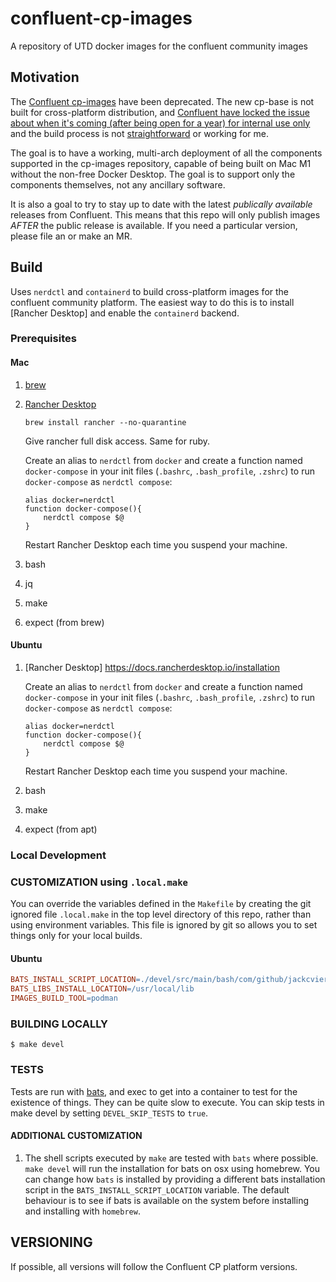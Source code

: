 
[//]: # (Copyright 2021-2022 Jack Viers)

[//]: # ( )

[//]: # (   Licensed under the Apache License, Version 2.0 \(the "License"\);)

[//]: # (   you may not use this file except in compliance with the License.)

[//]: # (   You may obtain a copy of the License at)

[//]: # ( )

[//]: # (       http://www.apache.org/licenses/LICENSE-2.0)

[//]: # ( )

[//]: # (   Unless required by applicable law or agreed to in writing, software)

[//]: # (   distributed under the License is distributed on an "AS IS" BASIS,)

[//]: # (   WITHOUT WARRANTIES OR CONDITIONS OF ANY KIND, either express or implied.)

[//]: # (   See the License for the specific language governing permissions and)

[//]: # (   limitations under the License.)
   
# confluent-cp-images
A repository of UTD docker images for the confluent community images

## Motivation 

The [Confluent
cp-images](https://github.com/confluentinc/cp-docker-images#deprecation-notice)
have been deprecated. The new cp-base is not built for cross-platform
distribution, and [Confluent have locked the issue about when it's
coming (after being open for a year) for internal use
only](https://github.com/confluentinc/common-docker/issues/117#issuecomment-948789717)
and the build process is not
[straightforward](https://github.com/confluentinc/common-docker/issues/171)
or working for me.

The goal is to have a working, multi-arch deployment of all the
components supported in the cp-images repository, capable of being
built on Mac M1 without the non-free Docker Desktop. The goal is to
support only the components themselves, not any ancillary software.

It is also a goal to try to stay up to date with the latest
*publically available* releases from Confluent. This means that this
repo will only publish images *AFTER* the public release is
available. If you need a particular version, please file an <issue> or
make an MR.

## Build

Uses `nerdctl` and `containerd` to build cross-platform images for the confluent community platform. The easiest way to do this is to install [Rancher Desktop] and enable the `containerd` backend.

### Prerequisites

#### Mac

1. [brew](https://brew.sh/)
2.  [Rancher Desktop](https://docs.rancherdesktop.io/)

	```shell
	brew install rancher --no-quarantine
    ```
	
	Give rancher full disk access. Same for ruby.
	
	Create an alias to `nerdctl` from `docker` and create a function named `docker-compose` in your init files (`.bashrc`, `.bash_profile`, `.zshrc`) to run `docker-compose` as `nerdctl compose`:
	
	```shell
	alias docker=nerdctl
	function docker-compose(){
		nerdctl compose $@
	}
	```
	
	Restart Rancher Desktop each time you suspend your machine.
	
3. bash
4. jq
4. make
5. expect (from brew)

   
#### Ubuntu

1. [Rancher Desktop] https://docs.rancherdesktop.io/installation

	Create an alias to `nerdctl` from `docker` and create a function named `docker-compose` in your init files (`.bashrc`, `.bash_profile`, `.zshrc`) to run `docker-compose` as `nerdctl compose`:
	
	```shell
	alias docker=nerdctl
	function docker-compose(){
		nerdctl compose $@
	}
	```
	
	Restart Rancher Desktop each time you suspend your machine.
	
3. bash
4. make
5. expect (from apt)

### Local Development

### CUSTOMIZATION using `.local.make`

You can override the variables defined in the `Makefile` by creating
the git ignored file `.local.make` in the top level directory of this
repo, rather than using environment variables. This file is ignored by
git so allows you to set things only for your local builds.

#### Ubuntu

```Makefile
BATS_INSTALL_SCRIPT_LOCATION=./devel/src/main/bash/com/github/jackcviers/confluent/cp/images/installation/scripts/install_bats_ubuntu.sh
BATS_LIBS_INSTALL_LOCATION=/usr/local/lib
IMAGES_BUILD_TOOL=podman
```

### BUILDING LOCALLY

    $ make devel

### TESTS

Tests are run with [bats](https://bats-core.readthedocs.io/en/stable/), and
exec to get into a container to test for the existence of things. They
can be quite slow to execute. You can skip tests in make devel by
setting `DEVEL_SKIP_TESTS` to `true`.

#### ADDITIONAL CUSTOMIZATION

1. The shell scripts executed by `make` are tested with `bats` where
possible. `make devel` will run the installation for bats on osx using
homebrew. You can change how `bats` is installed by providing a
different bats installation script in the
`BATS_INSTALL_SCRIPT_LOCATION` 
variable. The default behaviour is to see if bats is available on the
system before installing and installing with `homebrew`.

## VERSIONING

If possible, all versions will follow the Confluent CP platform versions.

